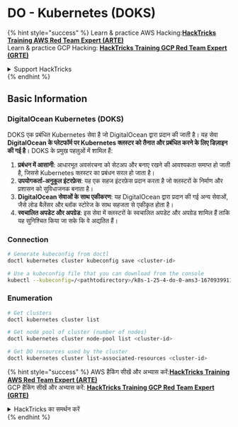 # DO - Kubernetes (DOKS)

{% hint style="success" %}
Learn & practice AWS Hacking:<img src="../../../.gitbook/assets/image (1).png" alt="" data-size="line">[**HackTricks Training AWS Red Team Expert (ARTE)**](https://training.hacktricks.xyz/courses/arte)<img src="../../../.gitbook/assets/image (1).png" alt="" data-size="line">\
Learn & practice GCP Hacking: <img src="../../../.gitbook/assets/image (2).png" alt="" data-size="line">[**HackTricks Training GCP Red Team Expert (GRTE)**<img src="../../../.gitbook/assets/image (2).png" alt="" data-size="line">](https://training.hacktricks.xyz/courses/grte)

<details>

<summary>Support HackTricks</summary>

* Check the [**subscription plans**](https://github.com/sponsors/carlospolop)!
* **Join the** 💬 [**Discord group**](https://discord.gg/hRep4RUj7f) or the [**telegram group**](https://t.me/peass) or **follow** us on **Twitter** 🐦 [**@hacktricks\_live**](https://twitter.com/hacktricks\_live)**.**
* **Share hacking tricks by submitting PRs to the** [**HackTricks**](https://github.com/carlospolop/hacktricks) and [**HackTricks Cloud**](https://github.com/carlospolop/hacktricks-cloud) github repos.

</details>
{% endhint %}

## Basic Information

### DigitalOcean Kubernetes (DOKS)

DOKS एक प्रबंधित Kubernetes सेवा है जो DigitalOcean द्वारा प्रदान की जाती है। यह सेवा **DigitalOcean के प्लेटफॉर्म पर Kubernetes क्लस्टर को तैनात और प्रबंधित करने के लिए डिज़ाइन की गई है**। DOKS के प्रमुख पहलुओं में शामिल हैं:

1. **प्रबंधन में आसानी**: आधारभूत अवसंरचना को सेटअप और बनाए रखने की आवश्यकता समाप्त हो जाती है, जिससे Kubernetes क्लस्टर का प्रबंधन सरल हो जाता है।
2. **उपयोगकर्ता-अनुकूल इंटरफ़ेस**: यह एक सहज इंटरफ़ेस प्रदान करता है जो क्लस्टरों के निर्माण और प्रशासन को सुविधाजनक बनाता है।
3. **DigitalOcean सेवाओं के साथ एकीकरण**: यह DigitalOcean द्वारा प्रदान की गई अन्य सेवाओं, जैसे लोड बैलेंसर और ब्लॉक स्टोरेज के साथ सहजता से एकीकृत होता है।
4. **स्वचालित अपडेट और अपग्रेड**: इस सेवा में क्लस्टरों के स्वचालित अपडेट और अपग्रेड शामिल हैं ताकि यह सुनिश्चित किया जा सके कि वे अद्यतित हैं।

### Connection
```bash
# Generate kubeconfig from doctl
doctl kubernetes cluster kubeconfig save <cluster-id>

# Use a kubeconfig file that you can download from the console
kubectl --kubeconfig=/<pathtodirectory>/k8s-1-25-4-do-0-ams3-1670939911166-kubeconfig.yaml get nodes
```
### Enumeration
```bash
# Get clusters
doctl kubernetes cluster list

# Get node pool of cluster (number of nodes)
doctl kubernetes cluster node-pool list <cluster-id>

# Get DO resources used by the cluster
doctl kubernetes cluster list-associated-resources <cluster-id>
```
{% hint style="success" %}
AWS हैकिंग सीखें और अभ्यास करें:<img src="../../../.gitbook/assets/image (1).png" alt="" data-size="line">[**HackTricks Training AWS Red Team Expert (ARTE)**](https://training.hacktricks.xyz/courses/arte)<img src="../../../.gitbook/assets/image (1).png" alt="" data-size="line">\
GCP हैकिंग सीखें और अभ्यास करें: <img src="../../../.gitbook/assets/image (2).png" alt="" data-size="line">[**HackTricks Training GCP Red Team Expert (GRTE)**<img src="../../../.gitbook/assets/image (2).png" alt="" data-size="line">](https://training.hacktricks.xyz/courses/grte)

<details>

<summary>HackTricks का समर्थन करें</summary>

* [**सदस्यता योजनाएँ**](https://github.com/sponsors/carlospolop) देखें!
* **हमारे** 💬 [**Discord समूह**](https://discord.gg/hRep4RUj7f) या [**telegram समूह**](https://t.me/peass) में शामिल हों या **हमारे** **Twitter** 🐦 [**@hacktricks\_live**](https://twitter.com/hacktricks\_live)** का पालन करें।**
* **हैकिंग ट्रिक्स साझा करें और** [**HackTricks**](https://github.com/carlospolop/hacktricks) और [**HackTricks Cloud**](https://github.com/carlospolop/hacktricks-cloud) गिटहब रिपोजिटरी में PR सबमिट करें।

</details>
{% endhint %}
